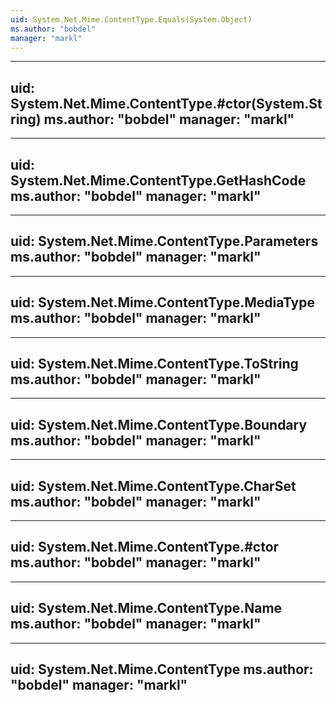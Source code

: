 ```yaml
---
uid: System.Net.Mime.ContentType.Equals(System.Object)
ms.author: "bobdel"
manager: "markl"
---
```


---
uid: System.Net.Mime.ContentType.#ctor(System.String)
ms.author: "bobdel"
manager: "markl"
---

---
uid: System.Net.Mime.ContentType.GetHashCode
ms.author: "bobdel"
manager: "markl"
---

---
uid: System.Net.Mime.ContentType.Parameters
ms.author: "bobdel"
manager: "markl"
---

---
uid: System.Net.Mime.ContentType.MediaType
ms.author: "bobdel"
manager: "markl"
---

---
uid: System.Net.Mime.ContentType.ToString
ms.author: "bobdel"
manager: "markl"
---

---
uid: System.Net.Mime.ContentType.Boundary
ms.author: "bobdel"
manager: "markl"
---

---
uid: System.Net.Mime.ContentType.CharSet
ms.author: "bobdel"
manager: "markl"
---

---
uid: System.Net.Mime.ContentType.#ctor
ms.author: "bobdel"
manager: "markl"
---

---
uid: System.Net.Mime.ContentType.Name
ms.author: "bobdel"
manager: "markl"
---

---
uid: System.Net.Mime.ContentType
ms.author: "bobdel"
manager: "markl"
---
